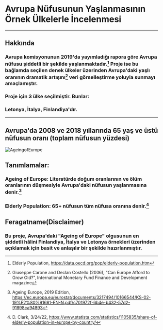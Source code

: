 # Avrupa Nüfusunun Yaşlanmasının Örnek Ülkelerle İncelenmesi
---
## Hakkında
### Avrupa komisyonunun 2019'da yayımladığı rapora göre Avrupa nüfusu şiddetli bir şekilde yaşlanmaktadır.[^1] Proje ise bu bağlamda seçilen denek ülkeler üzerinden Avrupa'daki yaşlı oranının dramatik artışını[^2] veri görselleştirme yoluyla sunmayı amaçlamıştır.
### Proje için 3 ülke seçilmiştir. Bunlar:
### Letonya, İtalya, Finlandiya'dır.
---
## Avrupa'da 2008 ve 2018 yıllarında 65 yaş ve üstü nüfusun oranı (toplam nüfusun yüzdesi) 

![AgeingofEurope](https://user-images.githubusercontent.com/93049388/160221585-5326801d-2da4-4921-b4ae-9979bdab8870.png)

## Tanımlamalar:

### Ageing of Europe: Literatürde doğum oranlarının ve ölüm oranlarının düşmesiyle Avrupa'daki nüfusun yaşlanmasına denir.[^3]
### Elderly Population: 65+ nüfusun tüm nüfusa oranına denir.[^4]


## Feragatname(Disclaimer)
### Bu proje, Avrupa'daki "Ageing of Europe" olgusunun en şiddetli hâlini Finlandiya, İtalya ve Letonya örnekleri üzerinden açıklamak için basit ve anlaşılır bir şekilde hazırlanmıştır.









[^1]: Elderly Population, https://data.oecd.org/pop/elderly-population.htm 
[^2]: Giuseppe Carone and Declan Costello (2006), "Can Europe Afford to Grow Old?", International Monetary Fund Finance and Development magazine 
[^3]: Ageing Europe, 2019 Edition, https://ec.europa.eu/eurostat/documents/3217494/10166544/KS-02-19%E2%80%91681-EN-N.pdf/c701972f-6b4e-b432-57d2-91898ca94893 
[^4]: D. Clark, 3/24/22, https://www.statista.com/statistics/1105835/share-of-elderly-population-in-europe-by-country/
